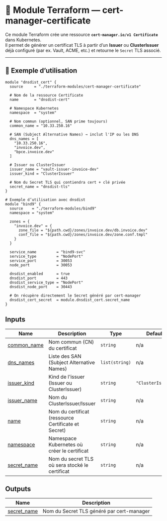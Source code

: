 # 📖 Module Terraform — cert-manager-certificate

Ce module Terraform crée une ressource **`cert-manager.io/v1 Certificate`** dans Kubernetes.  
Il permet de générer un certificat TLS à partir d’un **Issuer** ou **ClusterIssuer** déjà configuré (par ex. Vault, ACME, etc.) et retourne le `Secret` TLS associé.

---

## 🚀 Exemple d’utilisation

```hcl
module "dnsdist_cert" {
  source     = "./terraform-modules/cert-manager-certificate"

  # Nom de la ressource Certificate
  name       = "dnsdist-cert"

  # Namespace Kubernetes
  namespace  = "system"

  # Nom commun (optionnel, SAN prime toujours)
  common_name = "10.33.250.16"

  # SAN (Subject Alternative Names) → inclut l'IP ou les DNS
  dns_names = [
    "10.33.250.16",
    "invoice.dev",
    "bpce.invoice.dev"
  ]

  # Issuer ou ClusterIssuer
  issuer_name = "vault-issuer-invoice-dev"
  issuer_kind = "ClusterIssuer"

  # Nom du Secret TLS qui contiendra cert + clé privée
  secret_name = "dnsdist-tls"
}

# Exemple d’utilisation avec dnsdist
module "bind9" {
  source    = "./terraform-modules/bind9"
  namespace = "system"

  zones = {
    "invoice.dev" = {
      zone_file = "${path.cwd}/zones/invoice.dev/db.invoice.dev"
      conf_file = "${path.cwd}/zones/invoice.dev/zone.conf.tmpl"
    }
  }

  service_name         = "bind9-svc"
  service_type         = "NodePort"
  service_port         = 30053
  node_port            = 30053

  dnsdist_enabled      = true
  dnsdist_port         = 443
  dnsdist_service_type = "NodePort"
  dnsdist_node_port    = 30443

  # On récupère directement le Secret généré par cert-manager
  dnsdist_cert_secret  = module.dnsdist_cert.secret_name
}
```

## Inputs

| Name | Description | Type | Default | Required |
|------|-------------|------|---------|:--------:|
| <a name="input_common_name"></a> [common\_name](#input\_common\_name) | Nom commun (CN) du certificat | `string` | n/a | yes |
| <a name="input_dns_names"></a> [dns\_names](#input\_dns\_names) | Liste des SAN (Subject Alternative Names) | `list(string)` | n/a | yes |
| <a name="input_issuer_kind"></a> [issuer\_kind](#input\_issuer\_kind) | Kind de l'issuer (Issuer ou ClusterIssuer) | `string` | `"ClusterIssuer"` | no |
| <a name="input_issuer_name"></a> [issuer\_name](#input\_issuer\_name) | Nom du ClusterIssuer/Issuer | `string` | n/a | yes |
| <a name="input_name"></a> [name](#input\_name) | Nom du certificat (ressource Certificate et Secret) | `string` | n/a | yes |
| <a name="input_namespace"></a> [namespace](#input\_namespace) | Namespace Kubernetes où créer le certificat | `string` | n/a | yes |
| <a name="input_secret_name"></a> [secret\_name](#input\_secret\_name) | Nom du secret TLS où sera stocké le certificat | `string` | n/a | yes |

## Outputs

| Name | Description |
|------|-------------|
| <a name="output_secret_name"></a> [secret\_name](#output\_secret\_name) | Nom du Secret TLS généré par cert-manager |